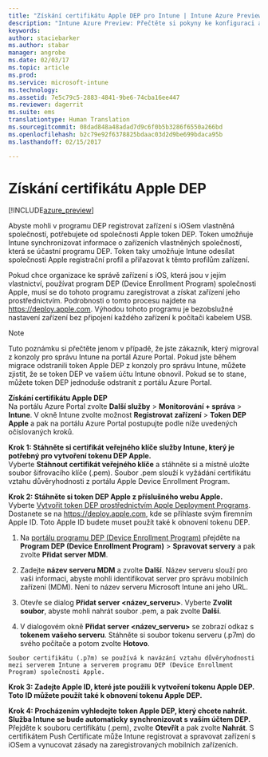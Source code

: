 ```yaml
---
title: "Získání certifikátu Apple DEP pro Intune | Intune Azure Preview | Dokumentace Microsoftu"
description: "Intune Azure Preview: Přečtěte si pokyny ke konfiguraci a nahrání certifikátu MDM Push Certificate, který je potřebný pro správu zařízení Apple v Intune. "
keywords: 
author: staciebarker
ms.author: stabar
manager: angrobe
ms.date: 02/03/17
ms.topic: article
ms.prod: 
ms.service: microsoft-intune
ms.technology: 
ms.assetid: 7e5c79c5-2883-4841-9be6-74cba16ee447
ms.reviewer: dagerrit
ms.suite: ems
translationtype: Human Translation
ms.sourcegitcommit: 08dad848a48adad7d9c6f0b5b3286f6550a266bd
ms.openlocfilehash: b2c79e92f6378825bdaac03d2d9be699bdaca95b
ms.lasthandoff: 02/15/2017

---
```


# <a name="get-an-apple-dep-certificate"></a>Získání certifikátu Apple DEP 

[!INCLUDE[azure_preview](../includes/azure_preview.md)]

Abyste mohli v programu DEP registrovat zařízení s iOSem vlastněná společností, potřebujete od společnosti Apple token DEP. Token umožňuje Intune synchronizovat informace o zařízeních vlastněných společností, která se účastní programu DEP. Token taky umožňuje Intune odesílat společnosti Apple registrační profil a přiřazovat k těmto profilům zařízení.

Pokud chce organizace ke správě zařízení s iOS, která jsou v jejím vlastnictví, používat program DEP (Device Enrollment Program) společnosti Apple, musí se do tohoto programu zaregistrovat a získat zařízení jeho prostřednictvím. Podrobnosti o tomto procesu najdete na https://deploy.apple.com. Výhodou tohoto programu je bezobslužné nastavení zařízení bez připojení každého zařízení k počítači kabelem USB.

> [!NOTE]
> Tuto poznámku si přečtěte jenom v případě, že jste zákazník, který migroval z konzoly pro správu Intune na portál Azure Portal. Pokud jste během migrace odstranili token Apple DEP z konzoly pro správu Intune, můžete zjistit, že se token DEP ve vašem účtu Intune obnovil. Pokud se to stane, můžete token DEP jednoduše odstranit z portálu Azure Portal. 

**Získání certifikátu Apple DEP**</br>
Na portálu Azure Portal zvolte **Další služby** > **Monitorování + správa** > **Intune**. V okně Intune zvolte možnost **Registrovat zařízení** > **Token DEP Apple** a pak na portálu Azure Portal postupujte podle níže uvedených očíslovaných kroků.

**Krok 1: Stáhněte si certifikát veřejného klíče služby Intune, který je potřebný pro vytvoření tokenu DEP Apple.**<br>
Vyberte **Stáhnout certifikát veřejného klíče** a stáhněte si a místně uložte soubor šifrovacího klíče (.pem). Soubor .pem slouží k vyžádání certifikátu vztahu důvěryhodnosti z portálu Apple Device Enrollment Program.

**Krok 2: Stáhněte si token DEP Apple z příslušného webu Apple.**<br>
Vyberte [Vytvořit token DEP prostřednictvím Apple Deployment Programs](https://deploy.apple.com). Dostanete se na https://deploy.apple.com, kde se přihlaste svým firemním Apple ID. Toto Apple ID budete muset použít také k obnovení tokenu DEP.

   1.  Na [portálu programu DEP (Device Enrollment Program)](https://deploy.apple.com) přejděte na **Program DEP (Device Enrollment Program)** &gt; **Spravovat servery** a pak zvolte **Přidat server MDM**.

   2.  Zadejte **název serveru MDM** a zvolte **Další**. Název serveru slouží pro vaši informaci, abyste mohli identifikovat server pro správu mobilních zařízení (MDM). Není to název serveru Microsoft Intune ani jeho URL.

   3.  Otevře se dialog **Přidat server &lt;název_serveru&gt;**. Vyberte **Zvolit soubor**, abyste mohli nahrát soubor .pem, a pak zvolte **Další**.

   4.  V dialogovém okně **Přidat server &lt;název_serveru&gt;** se zobrazí odkaz s **tokenem vašeho serveru**. Stáhněte si soubor tokenu serveru (.p7m) do svého počítače a potom zvolte **Hotovo**.

    Soubor certifikátu (.p7m) se používá k navázání vztahu důvěryhodnosti mezi serverem Intune a serverem programu DEP (Device Enrollment Program) společnosti Apple.

**Krok 3: Zadejte Apple ID, které jste použili k vytvoření tokenu Apple DEP. Toto ID můžete použít také k obnovení tokenu Apple DEP.**

**Krok 4: Procházením vyhledejte token Apple DEP, který chcete nahrát. Služba Intune se bude automaticky synchronizovat s vaším účtem DEP.**<br>
Přejděte k souboru certifikátu (.pem), zvolte **Otevřít** a pak zvolte **Nahrát**. S certifikátem Push Certificate může Intune registrovat a spravovat zařízení s iOSem a vynucovat zásady na zaregistrovaných mobilních zařízeních.

